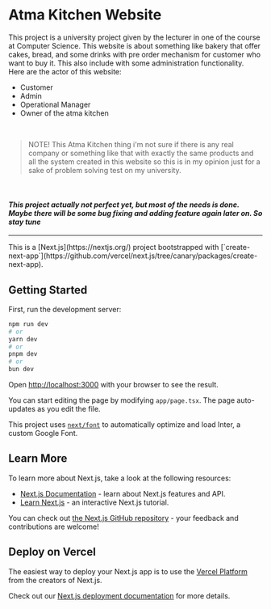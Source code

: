 # Atma Kitchen Website

This project is a university project given by the lecturer in one of the course at Computer Science. This website is about something like bakery 
that offer cakes, bread, and some drinks with pre order mechanism for customer who want to buy it. This also include with some administration functionality.
<br>
Here are the actor of this website:
- Customer
- Admin
- Operational Manager
- Owner of the atma kitchen
<br>

> NOTE!
> This Atma Kitchen thing i'm not sure if there is any real company or something like that with exactly the same products and all the system created in this website
> so this is in my opinion just for a sake of problem solving test on my university.

<br>

#### _This project actually not perfect yet, but most of the needs is done. Maybe there will be some bug fixing and adding feature again later on. So stay tune_

<hr>
This is a [Next.js](https://nextjs.org/) project bootstrapped with [`create-next-app`](https://github.com/vercel/next.js/tree/canary/packages/create-next-app).

## Getting Started

First, run the development server:

```bash
npm run dev
# or
yarn dev
# or
pnpm dev
# or
bun dev
```

Open [http://localhost:3000](http://localhost:3000) with your browser to see the result.

You can start editing the page by modifying `app/page.tsx`. The page auto-updates as you edit the file.

This project uses [`next/font`](https://nextjs.org/docs/basic-features/font-optimization) to automatically optimize and load Inter, a custom Google Font.

## Learn More

To learn more about Next.js, take a look at the following resources:

- [Next.js Documentation](https://nextjs.org/docs) - learn about Next.js features and API.
- [Learn Next.js](https://nextjs.org/learn) - an interactive Next.js tutorial.

You can check out [the Next.js GitHub repository](https://github.com/vercel/next.js/) - your feedback and contributions are welcome!

## Deploy on Vercel

The easiest way to deploy your Next.js app is to use the [Vercel Platform](https://vercel.com/new?utm_medium=default-template&filter=next.js&utm_source=create-next-app&utm_campaign=create-next-app-readme) from the creators of Next.js.

Check out our [Next.js deployment documentation](https://nextjs.org/docs/deployment) for more details.
